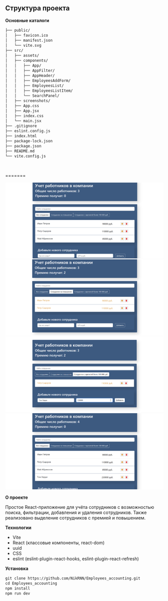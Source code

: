 ## Структура проекта

**Основные каталоги**

```
├── public/
│   ├── favicon.ico
│   ├── manifest.json
│   └── vite.svg
├── src/
│   ├── assets/
│   ├── components/
│   │   ├── App/
│   │   ├── AppFilter/
│   │   ├── AppHeader/
│   │   ├── EmployeesAddForm/
│   │   ├── EmployeesList/
│   │   ├── EmployeesListItem/
│   │   └── SearchPanel/
│   ├── screenshots/
│   ├── App.css
│   ├── App.jsx
│   ├── index.css
│   └── main.jsx
├── .gitignore
├── eslint.config.js
├── index.html
├── package-lock.json
├── package.json
├── README.md
└── vite.config.js



```

=======

![Интерфейс приложения](./src/screenshots/screenshot1.png)
![Сотрудники на повышение](./src/screenshots/screenshot2.png)
![Сотрудники с зарплатой более 100 000 руб.](./src/screenshots/screenshot3.png)
![Добавление нового сотрудника](./src/screenshots/screenshot4.png)

**О проекте**

Простое React-приложение для учёта сотрудников с возможностью поиска, фильтрации, добавления и удаления сотрудников. Также реализовано выделение сотрудников с премией и повышением.

**Технологии**

- Vite
- React (классовые компоненты, react-dom)
- uuid
- CSS
- eslint (eslint-plugin-react-hooks, eslint-plugin-react-refresh)

**Установка**

```
git clone https://github.com/NikRNN/Employees_accounting.git
cd Employees_accounting
npm install
npm run dev
```
